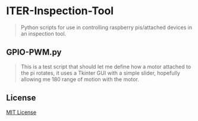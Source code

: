 # ITER-Inspection-Tool
>Python scripts for use in controlling raspberry pis/attached devices in an inspection tool.

## GPIO-PWM.py
> This is a test script that should let me define how a motor attached to the pi rotates, it uses a Tkinter GUI with a simple slider, hopefully allowing me 180 range of motion with the motor.



## License

[MIT License](./LICENSE)
